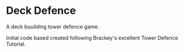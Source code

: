 # Deck Defence
A deck buuilding tower defence game.

Initial code based created following Brackey's excellent Tower Defence Tutorial.